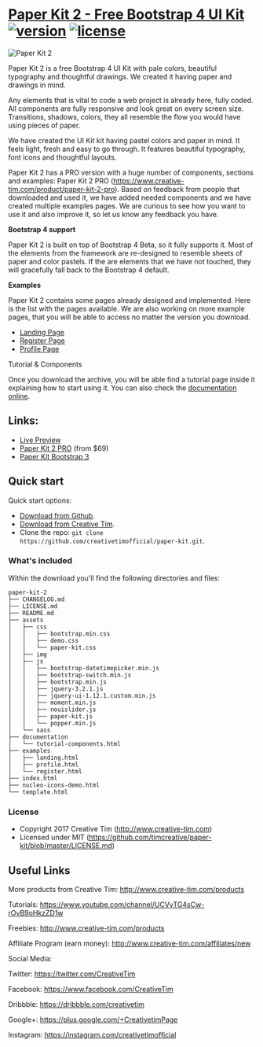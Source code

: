 # [Paper Kit 2 - Free Bootstrap 4 UI Kit](http://demos.creative-tim.com/paper-kit-2) [![version][version-badge]][CHANGELOG] [![license][license-badge]][LICENSE]


![Paper Kit 2](http://s3.amazonaws.com/creativetim_bucket/products/61/original/opt_pk2_thumbnail.jpg "Paper Kit 2 Free")

Paper Kit 2 is a free Bootstrap 4 UI Kit with pale colors, beautiful typography and thoughtful drawings. We created it having paper and drawings in mind.

Any elements that is vital to code a web project is already here, fully coded. All components are fully responsive and look great on every screen size. Transitions, shadows, colors, they all resemble the flow you would have using pieces of paper.

We have created the UI Kit kit having pastel colors and paper in mind. It feels light, fresh and easy to go through. It features beautiful typography, font icons and thoughtful layouts.

Paper Kit 2 has a PRO version with a huge number of components, sections and examples: Paper Kit 2 PRO (https://www.creative-tim.com/product/paper-kit-2-pro). Based on feedback from people that downloaded and used it, we have added needed components and we have created multiple examples pages. We are curious to see how you want to use it and also improve it, so let us know any feedback you have.

**Bootstrap 4 support**

Paper Kit 2 is built on top of Bootstrap 4 Beta, so it fully supports it. Most of the elements from the framework are re-designed to resemble sheets of paper and color pastels. If the are elements that we have not touched, they will gracefully fall back to the Bootstrap 4 default.

**Examples**

Paper Kit 2 contains some pages already designed and implemented. Here is the list with the pages available. We are also working on more example pages, that you will be able to access no matter the version you download.


- [Landing Page](http://demos.creative-tim.com/paper-kit-2/examples/landing.html)
- [Register Page](http://demos.creative-tim.com/paper-kit-2/examples/register.html)
- [Profile Page](http://demos.creative-tim.com/paper-kit-2/examples/profile.html)

Tutorial & Components

Once you download the archive, you will be able find a tutorial page inside it explaining how to start using it. You can also check the [documentation online](http://demos.creative-tim.com/paper-kit-2-pro/documentation/tutorial-components.html).

## Links:

+ [Live Preview](http://demos.creative-tim.com/paper-kit-2)
+ [Paper Kit 2 PRO](http://demos.creative-tim.com/paper-kit-2-pro/presentation.html) (from $69)
+ [Paper Kit Bootstrap 3](http://demos.creative-tim.com/paper-kit)

## Quick start

Quick start options:

- [Download from Github](https://github.com/creativetimofficial/paper-kit.git).
- [Download from Creative Tim](http://www.creative-tim.com/product/paper-kit-2).
- Clone the repo: `git clone https://github.com/creativetimofficial/paper-kit.git`.


### What's included

Within the download you'll find the following directories and files:

```
paper-kit-2
├── CHANGELOG.md
├── LICENSE.md
├── README.md
├── assets
│   ├── css
│   │   ├── bootstrap.min.css
│   │   ├── demo.css
│   │   └── paper-kit.css
│   ├── img
│   ├── js
│   │   ├── bootstrap-datetimepicker.min.js
│   │   ├── bootstrap-switch.min.js
│   │   ├── bootstrap.min.js
│   │   ├── jquery-3.2.1.js
│   │   ├── jquery-ui-1.12.1.custom.min.js
│   │   ├── moment.min.js
│   │   ├── nouislider.js
│   │   ├── paper-kit.js
│   │   └── popper.min.js
│   └── sass
├── documentation
│   └── tutorial-components.html
├── examples
│   ├── landing.html
│   ├── profile.html
│   └── register.html
├── index.html
├── nucleo-icons-demo.html
└── template.html

```

### License

- Copyright 2017 Creative Tim (http://www.creative-tim.com)
- Licensed under MIT (https://github.com/timcreative/paper-kit/blob/master/LICENSE.md)


## Useful Links

More products from Creative Tim: <http://www.creative-tim.com/products>

Tutorials: <https://www.youtube.com/channel/UCVyTG4sCw-rOvB9oHkzZD1w>

Freebies: <http://www.creative-tim.com/products>

Affiliate Program (earn money): <http://www.creative-tim.com/affiliates/new>

Social Media:

Twitter: <https://twitter.com/CreativeTim>

Facebook: <https://www.facebook.com/CreativeTim>

Dribbble: <https://dribbble.com/creativetim>

Google+: <https://plus.google.com/+CreativetimPage>

Instagram: <https://instagram.com/creativetimofficial>

[CHANGELOG]: ./CHANGELOG.md
[LICENSE]: ./LICENSE.md
[version-badge]: https://img.shields.io/badge/version-2.1.0-blue.svg
[license-badge]: https://img.shields.io/badge/license-MIT-blue.svg
